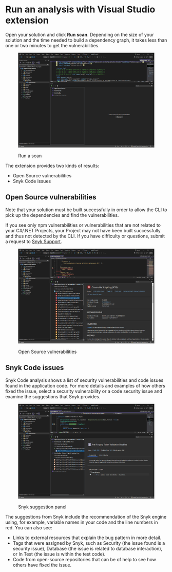 # Run an analysis with Visual Studio extension

Open your solution and click **Run scan**. Depending on the size of your solution and the time needed to build a dependency graph, it takes less than one or two minutes to get the vulnerabilities.

<figure><img src="../../../.gitbook/assets/runscan.png" alt=""><figcaption><p>Run a scan</p></figcaption></figure>

The extension provides two kinds of results:

* Open Source vulnerabilities
* Snyk Code issues

## Open Source vulnerabilities

Note that your solution must be built successfully in order to allow the CLI to pick up the dependencies and find the vulnerabilities.

If you see only npm vulnerabilities or vulnerabilities that are not related to your C#/.NET Projects, your Project may not have been built successfully and thus not detected by the CLI. If you have difficulty or questions, submit a request to [Snyk Support](https://support.snyk.io).

<figure><img src="../../../.gitbook/assets/ossec.png" alt=""><figcaption><p>Open Source vulnerabilities</p></figcaption></figure>

## Snyk Code issues

Snyk Code analysis shows a list of security vulnerabilities and code issues found in the application code. For more details and examples of how others fixed the issue, select a security vulnerability or a code security issue and examine the suggestions that Snyk provides.

<figure><img src="../../../.gitbook/assets/codesec.png" alt=""><figcaption><p>Snyk suggestion panel</p></figcaption></figure>

The suggestions from Snyk include the recommendation of the Snyk engine using, for example, variable names in your code and the line numbers in red. You can also see:

* Links to external resources that explain the bug pattern in more detail.
* Tags that were assigned by Snyk, such as Security (the issue found is a security issue), Database (the issue is related to database interaction), or In Test (the issue is within the test code).
* Code from open-source repositories that can be of help to see how others have fixed the issue.


